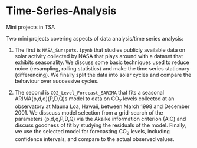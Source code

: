 # Time-Series-Analysis
Mini projects in TSA

Two mini projects covering aspects of data analysis/time series analysis:

1) The first is `NASA_Sunspots.ipynb` that studies publicly available data on solar activity collected by NASA that plays around with a dataset that exhibits seasonality. We discuss some basic techniques used to reduce noice (resampling, rolling statistics) and make the time series stationary (differencing). We finally split the data into solar cycles and compare the behaviour over successive cycles.

2) The second is `CO2_Level_Forecast_SARIMA` that fits a seasonal ARIMA(p,d,q)(P,D,Q)s model to data on CO<sub>2</sub> levels collected at an observatory at Mauna Loa, Hawaii, between March 1998 and December 2001. We disscuss model selection from a grid-search of the parameters (p,d,q,P,D,Q) via the Akaike information criterion (AIC) and discuss goodness of fit by studying the residuals of the model. Finally, we use the selected model for forecasting CO<sub>2</sub> levels, including confidence intervals, and compare to the actual observed values.
